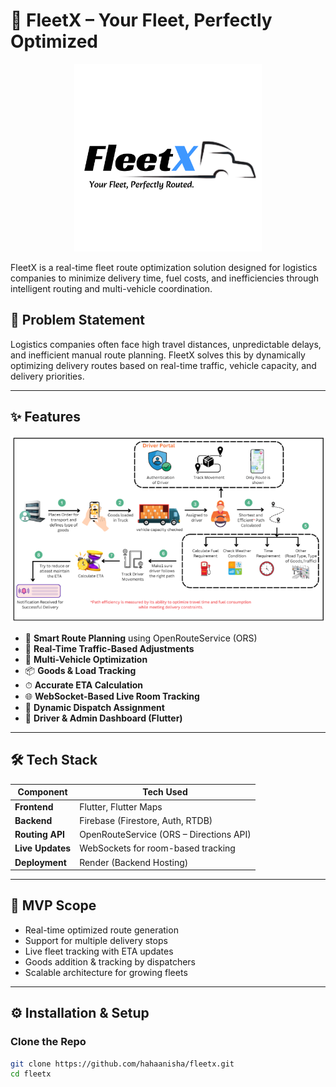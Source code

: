 # 🚛 FleetX – Your Fleet, Perfectly Optimized

<p align="center">
  <img src="assets/FleetX.png" alt="Logo" style="width:300px;" />
</p>

FleetX is a real-time fleet route optimization solution designed for logistics companies to minimize delivery time, fuel costs, and inefficiencies through intelligent routing and multi-vehicle coordination.

## 🧠 Problem Statement

Logistics companies often face high travel distances, unpredictable delays, and inefficient manual route planning. FleetX solves this by dynamically optimizing delivery routes based on real-time traffic, vehicle capacity, and delivery priorities.

---

## ✨ Features
<p align="center">
  <img src="assets/architecture.png" alt="Architecture Diagram" style="width:700px;" />
</p>

- 📍 **Smart Route Planning** using OpenRouteService (ORS)
- 🚦 **Real-Time Traffic-Based Adjustments**
- 🚚 **Multi-Vehicle Optimization**
- 📦 **Goods & Load Tracking**
- ⏱ **Accurate ETA Calculation**
- 🌐 **WebSocket-Based Live Room Tracking**
- 🔄 **Dynamic Dispatch Assignment**
- 📲 **Driver & Admin Dashboard (Flutter)**

---

## 🛠 Tech Stack

| Component     | Tech Used                    |
|--------------|-------------------------------|
| **Frontend** | Flutter, Flutter Maps          |
| **Backend**  | Firebase (Firestore, Auth, RTDB) |
| **Routing API** | OpenRouteService (ORS – Directions API) |
| **Live Updates** | WebSockets for room-based tracking |
| **Deployment** | Render (Backend Hosting) |

---

## 🧪 MVP Scope

- Real-time optimized route generation
- Support for multiple delivery stops
- Live fleet tracking with ETA updates
- Goods addition & tracking by dispatchers
- Scalable architecture for growing fleets

---

## ⚙️ Installation & Setup

### Clone the Repo

```bash
git clone https://github.com/hahaanisha/fleetx.git
cd fleetx
